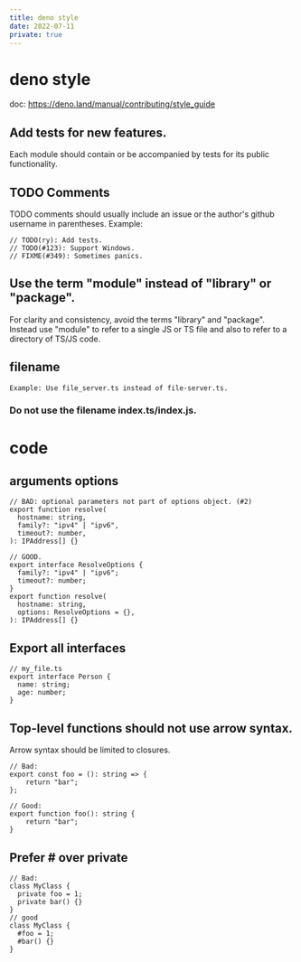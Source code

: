 ```yaml
---
title: deno style
date: 2022-07-11
private: true
---
```

# deno style
doc: https://deno.land/manual/contributing/style_guide

## Add tests for new features.
Each module should contain or be accompanied by tests for its public functionality.

## TODO Comments
TODO comments should usually include an issue or the author's github username in parentheses. Example:

    // TODO(ry): Add tests.
    // TODO(#123): Support Windows.
    // FIXME(#349): Sometimes panics.

## Use the term "module" instead of "library" or "package".
For clarity and consistency, avoid the terms "library" and "package". Instead use "module" to refer to a single JS or TS file and also to refer to a directory of TS/JS code.


## filename

    Example: Use file_server.ts instead of file-server.ts.

### Do not use the filename index.ts/index.js.


# code
## arguments options
    // BAD: optional parameters not part of options object. (#2)
    export function resolve(
      hostname: string,
      family?: "ipv4" | "ipv6",
      timeout?: number,
    ): IPAddress[] {}

    // GOOD.
    export interface ResolveOptions {
      family?: "ipv4" | "ipv6";
      timeout?: number;
    }
    export function resolve(
      hostname: string,
      options: ResolveOptions = {},
    ): IPAddress[] {}

## Export all interfaces 

    // my_file.ts
    export interface Person {
      name: string;
      age: number;
    }

## Top-level functions should not use arrow syntax.
Arrow syntax should be limited to closures.

    // Bad:
    export const foo = (): string => {
        return "bar";
    };

    // Good:
    export function foo(): string {
        return "bar";
    }

## Prefer # over private

    // Bad:
    class MyClass {
      private foo = 1;
      private bar() {}
    }
    // good
    class MyClass {
      #foo = 1;
      #bar() {}
    }